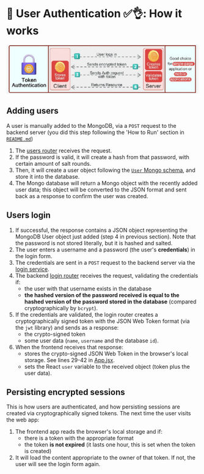 # 👥 User Authentication ✅👌: How it works

![Token-based authentication](assets-docs/2024-03-12-10-48-30.png)

## Adding users

A user is manually added to the MongoDB, via a `POST` request to the backend server (you did this step following the 'How to Run' section in [`README.md`](../README.md))

1. The [users router](./backend/controllers/users.js) receives the request.
2. If the password is valid, it will create a hash from that password, with certain amount of salt rounds.
3. Then, it will create a user object following the [`User` Mongo schema](./backend/models/user.js), and store it into the database.
4. The Mongo database will return a Mongo object with the recently added user data; this object will be converted to the JSON format and sent back as a response to confirm the user was created.

## Users login

1. If successful, the response contains a JSON object representing the MongoDB User object just added (step 4 in previous section). Note that the password is not stored literally, but it is hashed and salted.
2. The user enters a username and a password (the user's **credentials**) in the login form.
3. The credentials are sent in a `POST` request to the backend server via the [login service](./frontend/src/services/login.js).
4. The backend [login router](./backend/controllers/login.js) receives the request, validating the credentials if:
    - the user with that username exists in the database
    - **the hashed version of the password received is equal to the hashed version of the password stored in the database** (compared cryptographically by `bcrypt`).
5. If the credentials are validated, the login router creates a cryptographically signed token with the JSON Web Token format (via the `jwt` library) and sends as a response:
    - the crypto-signed token
    - some user data (`name`, `username` and the database `id`).
6. When the frontend receives that response: 
    - stores the crypto-signed JSON Web Token in the browser's local storage. See lines 29-42 in [App.jsx](./frontend/src/App.jsx).
    - sets the React `user` variable to the received object (token plus the user data).

## Persisting encrypted sessions

This is how users are authenticated, and how persisting sessions are created via cryptographically signed tokens. The next time the user visits the web app:

1. The frontend app reads the browser's local storage and if:
    - there is a token with the appropriate format
    - the token **is not expired** (it lasts one hour, this is set when the token is created)
2. It will load the content appropriate to the owner of that token. If not, the user will see the login form again.